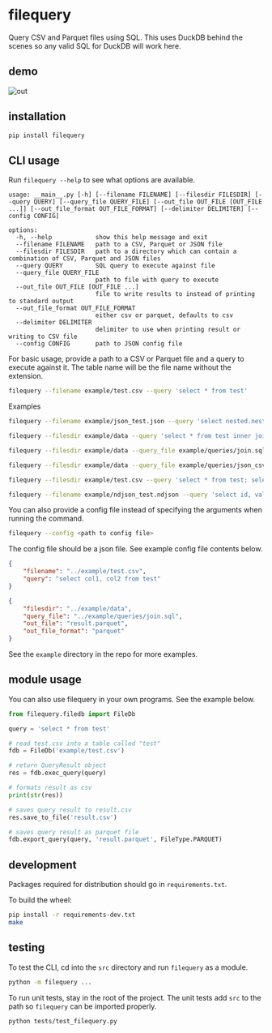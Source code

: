 # filequery
Query CSV and Parquet files using SQL. This uses DuckDB behind the scenes so any valid SQL for DuckDB will work here.

## demo
![out](https://github.com/MarkyMan4/filequery/assets/37815834/38b6f69b-297f-4913-826e-89ffbfe483b3)

## installation
```bash
pip install filequery
```

## CLI usage
Run `filequery --help` to see what options are available.

```
usage: __main__.py [-h] [--filename FILENAME] [--filesdir FILESDIR] [--query QUERY] [--query_file QUERY_FILE] [--out_file OUT_FILE [OUT_FILE ...]] [--out_file_format OUT_FILE_FORMAT] [--delimiter DELIMITER] [--config CONFIG]

options:
  -h, --help            show this help message and exit
  --filename FILENAME   path to a CSV, Parquet or JSON file
  --filesdir FILESDIR   path to a directory which can contain a combination of CSV, Parquet and JSON files
  --query QUERY         SQL query to execute against file
  --query_file QUERY_FILE
                        path to file with query to execute
  --out_file OUT_FILE [OUT_FILE ...]
                        file to write results to instead of printing to standard output
  --out_file_format OUT_FILE_FORMAT
                        either csv or parquet, defaults to csv
  --delimiter DELIMITER
                        delimiter to use when printing result or writing to CSV file
  --config CONFIG       path to JSON config file
```

For basic usage, provide a path to a CSV or Parquet file and a query to execute against it. The table name will be the 
file name without the extension.

```bash
filequery --filename example/test.csv --query 'select * from test'
```

Examples

```bash
filequery --filename example/json_test.json --query 'select nested.nest_id, nested.nested_val from json_test' # query json
```
```bash
filequery --filesdir example/data --query 'select * from test inner join test1 on test.col1 = test1.col1' # query multiple files in a directory
```
```bash
filequery --filesdir example/data --query_file example/queries/join.sql # point to a file containing SQL
```
```bash
filequery --filesdir example/data --query_file example/queries/json_csv_join.sql # SQL file joining data from JSON and CSV files
```
```bash
filequery --filesdir example/test.csv --query 'select * from test; select sum(col3) from test;' # output multiple query results to multiple files
```

```bash
filequery --filename example/ndjson_test.ndjson --query 'select id, value, nested.subid, nested.subval from ndjson_test' # query nested JSON in an ndjson file
```

You can also provide a config file instead of specifying the arguments when running the command.

```bash
filequery --config <path to config file>
```

The config file should be a json file. See example config file contents below.

```json
{
    "filename": "../example/test.csv",
    "query": "select col1, col2 from test"
}
```

```json
{
    "filesdir": "../example/data",
    "query_file": "../example/queries/join.sql",
    "out_file": "result.parquet",
    "out_file_format": "parquet"
}
```

See the `example` directory in the repo for more examples.

## module usage
You can also use filequery in your own programs. See the example below.

```python
from filequery.filedb import FileDb

query = 'select * from test'

# read test.csv into a table called "test"
fdb = FileDb('example/test.csv')

# return QueryResult object
res = fdb.exec_query(query)

# formats result as csv
print(str(res))

# saves query result to result.csv
res.save_to_file('result.csv')

# saves query result as parquet file
fdb.export_query(query, 'result.parquet', FileType.PARQUET)
```

## development
Packages required for distribution should go in `requirements.txt`.

To build the wheel:

```bash
pip install -r requirements-dev.txt
make
```

## testing
To test the CLI, cd into the `src` directory and run `filequery` as a module.

```bash
python -m filequery ...
```

To run unit tests, stay in the root of the project. The unit tests add `src` to the path so `filequery` can be imported properly.

```bash
python tests/test_filequery.py
```
